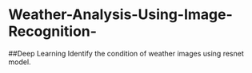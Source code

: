 # Weather-Analysis-Using-Image-Recognition-
##Deep Learning
Identify the condition of weather images using resnet model.
